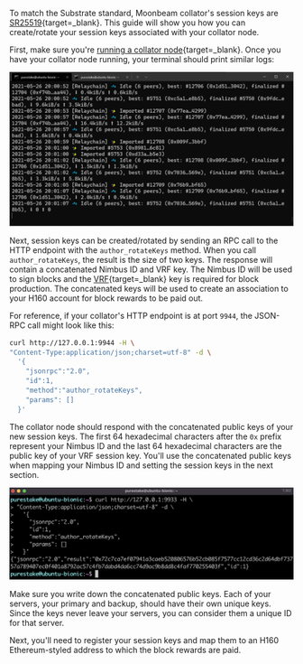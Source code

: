 To match the Substrate standard, Moonbeam collator's session keys are [SR25519](https://wiki.polkadot.network/docs/learn-keys#what-is-sr25519-and-where-did-it-come-from/){target=\_blank}. This guide will show you how you can create/rotate your session keys associated with your collator node.

First, make sure you're [running a collator node](/node-operators/networks/run-a-node/overview/){target=\_blank}. Once you have your collator node running, your terminal should print similar logs:

![Collator Terminal Logs](/images/node-operators/networks/collators/account-management/account-1.webp)

Next, session keys can be created/rotated by sending an RPC call to the HTTP endpoint with the `author_rotateKeys` method. When you call `author_rotateKeys`, the result is the size of two keys. The response will contain a concatenated Nimbus ID and VRF key. The Nimbus ID will be used to sign blocks and the [VRF](https://wiki.polkadot.network/docs/learn-randomness#vrf/){target=\_blank} key is required for block production. The concatenated keys will be used to create an association to your H160 account for block rewards to be paid out.

For reference, if your collator's HTTP endpoint is at port `9944`, the JSON-RPC call might look like this:

```bash
curl http://127.0.0.1:9944 -H \
"Content-Type:application/json;charset=utf-8" -d \
  '{
    "jsonrpc":"2.0",
    "id":1,
    "method":"author_rotateKeys",
    "params": []
  }'
```

The collator node should respond with the concatenated public keys of your new session keys. The first 64 hexadecimal characters after the `0x` prefix represent your Nimbus ID and the last 64 hexadecimal characters are the public key of your VRF session key. You'll use the concatenated public keys when mapping your Nimbus ID and setting the session keys in the next section.

![Collator Terminal Logs RPC Rotate Keys](/images/node-operators/networks/collators/account-management/account-2.webp)

Make sure you write down the concatenated public keys. Each of your servers, your primary and backup, should have their own unique keys. Since the keys never leave your servers, you can consider them a unique ID for that server.

Next, you'll need to register your session keys and map them to an H160 Ethereum-styled address to which the block rewards are paid.
